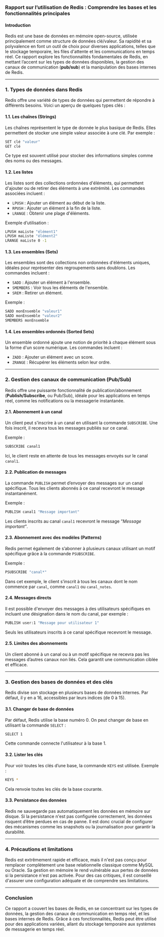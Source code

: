 ### **Rapport sur l’utilisation de Redis : Comprendre les bases et les fonctionnalités principales**

#### **Introduction**
Redis est une base de données en mémoire open-source, utilisée principalement comme structure de données clé/valeur. Sa rapidité et sa polyvalence en font un outil de choix pour diverses applications, telles que le stockage temporaire, les files d'attente et les communications en temps réel. Ce rapport explore les fonctionnalités fondamentales de Redis, en mettant l’accent sur les types de données disponibles, la gestion des canaux de communication (**pub/sub**) et la manipulation des bases internes de Redis.

---

### **1. Types de données dans Redis**
Redis offre une variété de types de données qui permettent de répondre à différents besoins. Voici un aperçu de quelques types clés :

#### **1.1. Les chaînes (Strings)**
Les chaînes représentent le type de donnée le plus basique de Redis. Elles permettent de stocker une simple valeur associée à une clé. Par exemple : 
```bash
SET clé "valeur"
GET clé
```
Ce type est souvent utilisé pour stocker des informations simples comme des noms ou des messages.

#### **1.2. Les listes**
Les listes sont des collections ordonnées d'éléments, qui permettent d'ajouter ou de retirer des éléments à une extrémité. Les commandes associées incluent :
- `LPUSH` : Ajouter un élément au début de la liste.
- `RPUSH` : Ajouter un élément à la fin de la liste.
- `LRANGE` : Obtenir une plage d'éléments.

Exemple d’utilisation :
```bash
LPUSH maListe "élément1"
LPUSH maListe "élément2"
LRANGE maListe 0 -1
```

#### **1.3. Les ensembles (Sets)**
Les ensembles sont des collections non ordonnées d'éléments uniques, idéales pour représenter des regroupements sans doublons. Les commandes incluent :
- `SADD` : Ajouter un élément à l'ensemble.
- `SMEMBERS` : Voir tous les éléments de l'ensemble.
- `SREM` : Retirer un élément.

Exemple :
```bash
SADD monEnsemble "valeur1"
SADD monEnsemble "valeur2"
SMEMBERS monEnsemble
```

#### **1.4. Les ensembles ordonnés (Sorted Sets)**
Un ensemble ordonné ajoute une notion de priorité à chaque élément sous la forme d'un score numérique. Les commandes incluent :
- `ZADD` : Ajouter un élément avec un score.
- `ZRANGE` : Récupérer les éléments selon leur ordre.

---

### **2. Gestion des canaux de communication (Pub/Sub)**
Redis offre une puissante fonctionnalité de publication/abonnement (**Publish/Subscribe**, ou Pub/Sub), idéale pour les applications en temps réel, comme les notifications ou la messagerie instantanée.

#### **2.1. Abonnement à un canal**
Un client peut s'inscrire à un canal en utilisant la commande `SUBSCRIBE`. Une fois inscrit, il recevra tous les messages publiés sur ce canal.

Exemple :
```bash
SUBSCRIBE canal1
```
Ici, le client reste en attente de tous les messages envoyés sur le canal `canal1`.

#### **2.2. Publication de messages**
La commande `PUBLISH` permet d’envoyer des messages sur un canal spécifique. Tous les clients abonnés à ce canal recevront le message instantanément.

Exemple :
```bash
PUBLISH canal1 "Message important"
```
Les clients inscrits au canal `canal1` recevront le message *"Message important"*.

#### **2.3. Abonnement avec des modèles (Patterns)**
Redis permet également de s’abonner à plusieurs canaux utilisant un motif spécifique grâce à la commande `PSUBSCRIBE`.

Exemple :
```bash
PSUBSCRIBE "canal*"
```
Dans cet exemple, le client s’inscrit à tous les canaux dont le nom commence par `canal`, comme `canal1` ou `canal_notes`.

#### **2.4. Messages directs**
Il est possible d'envoyer des messages à des utilisateurs spécifiques en incluant une désignation dans le nom du canal, par exemple :
```bash
PUBLISH user:1 "Message pour utilisateur 1"
```
Seuls les utilisateurs inscrits à ce canal spécifique recevront le message.

#### **2.5. Limites des abonnements**
Un client abonné à un canal ou à un motif spécifique ne recevra pas les messages d’autres canaux non liés. Cela garantit une communication ciblée et efficace.

---

### **3. Gestion des bases de données et des clés**
Redis divise son stockage en plusieurs bases de données internes. Par défaut, il y en a 16, accessibles par leurs indices (de 0 à 15).

#### **3.1. Changer de base de données**
Par défaut, Redis utilise la base numéro 0. On peut changer de base en utilisant la commande `SELECT` :
```bash
SELECT 1
```
Cette commande connecte l'utilisateur à la base 1.

#### **3.2. Lister les clés**
Pour voir toutes les clés d’une base, la commande `KEYS` est utilisée. Exemple :
```bash
KEYS *
```
Cela renvoie toutes les clés de la base courante.

#### **3.3. Persistance des données**
Redis ne sauvegarde pas automatiquement les données en mémoire sur disque. Si la persistance n'est pas configurée correctement, les données risquent d’être perdues en cas de panne. Il est donc crucial de configurer des mécanismes comme les snapshots ou la journalisation pour garantir la durabilité.

---

### **4. Précautions et limitations**
Redis est extrêmement rapide et efficace, mais il n'est pas conçu pour remplacer complètement une base relationnelle classique comme MySQL ou Oracle. Sa gestion en mémoire le rend vulnérable aux pertes de données si la persistance n'est pas activée. Pour des cas critiques, il est conseillé d'assurer une configuration adéquate et de comprendre ses limitations.

---

### **Conclusion**
Ce rapport a couvert les bases de Redis, en se concentrant sur les types de données, la gestion des canaux de communication en temps réel, et les bases internes de Redis. Grâce à ces fonctionnalités, Redis peut être utilisé pour des applications variées, allant du stockage temporaire aux systèmes de messagerie en temps réel.
